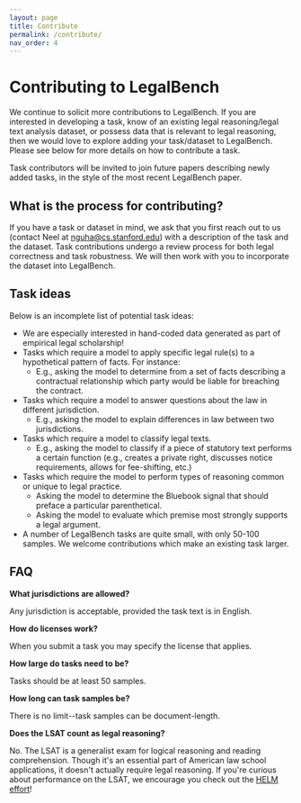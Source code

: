 ```yaml
---
layout: page
title: Contribute
permalink: /contribute/
nav_order: 4
---
```


# Contributing to LegalBench

We continue to solicit more contributions to LegalBench. If you are interested in developing a task, know of an existing legal reasoning/legal text analysis dataset, or possess data that is relevant to legal reasoning, then we would love to explore adding your task/dataset to LegalBench. Please see below for more details on how to contribute a task.

Task contributors will be invited to join future papers describing newly added tasks, in the style of the most recent LegalBench paper.

## What is the process for contributing?

If you have a task or dataset in mind, we ask that you first reach out to us (contact Neel at [nguha@cs.stanford.edu](nguha@cs.stanford.edu)) with a description of the task and the dataset. Task contributions undergo a review process for both legal correctness and task robustness. We will then work with you to incorporate the dataset into LegalBench.

## Task ideas

Below is an incomplete list of potential task ideas:

- We are especially interested in hand-coded data generated as part of empirical legal scholarship!
- Tasks which require a model to apply specific legal rule(s) to a hypothetical pattern of facts. For instance:
  - E.g., asking the model to determine from a set of facts describing a contractual relationship which party would be liable for breaching the contract.
- Tasks which require a model to answer questions about the law in different jurisdiction.
  - E.g., asking the model to explain differences in law between two jurisdictions.
- Tasks which require a model to classify legal texts.
  - E.g., asking the model to classify if a piece of statutory text performs a certain function (e.g., creates a private right, discusses notice requirements, allows for fee-shifting, etc.)
- Tasks which require the model to perform types of reasoning common or unique to legal practice.
  - Asking the model to determine the Bluebook signal that should preface a particular parenthetical.
  - Asking the model to evaluate which premise most strongly supports a legal argument.
- A number of LegalBench tasks are quite small, with only 50-100 samples. We welcome contributions which make an existing task larger.

## FAQ

**What jurisdictions are allowed?**

Any jurisdiction is acceptable, provided the task text is in English.

**How do licenses work?**

When you submit a task you may specify the license that applies.

**How large do tasks need to be?**

Tasks should be at least 50 samples.

**How long can task samples be?**

There is no limit--task samples can be document-length.

**Does the LSAT count as legal reasoning?**

No. The LSAT is a generalist exam for logical reasoning and reading comprehension. Though it's an essential part of American law school applications, it doesn't actually require legal reasoning. If you're curious about performance on the LSAT, we encourage you check out the [HELM effort](https://crfm.stanford.edu/helm/latest/?group=lsat_qa)!
